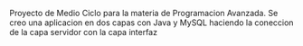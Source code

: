 Proyecto de Medio Ciclo para la materia de Programacion Avanzada.
Se creo una aplicacion en dos capas con Java y MySQL haciendo la coneccion de la capa servidor con la capa interfaz
